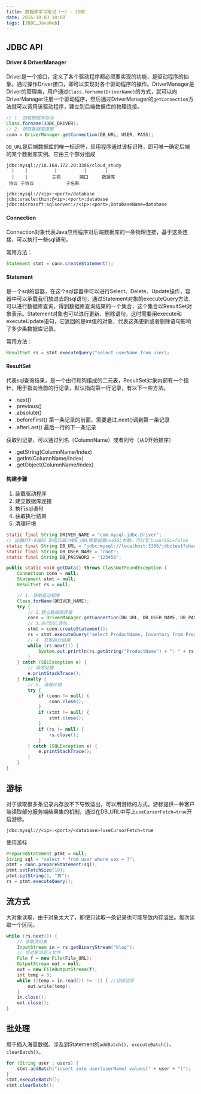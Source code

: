 ```yaml
---
title: 数据库学习笔记（一）- JDBC
date: 2016-10-03 10:00
tags: [JDBC,JavaWeb]
---
```


## JDBC API

#### Driver & DriverManager

Driver是一个接口，定义了各个驱动程序都必须要实现的功能，是驱动程序的抽象。通过操作Driver接口，即可以实现对各个驱动程序的操作。DriverManager是Driver的管理类，用户通过`Class.forname(DriverName)`的方式，就可以向DriverManager注册一个驱动程序，然后通过DriverManager的`getConnection`方法就可以调用该驱动程序，建立到后端数据库的物理连接。

``` java
// 1. 加载数据库驱动
Class.forname(JDBC_DRIVER);
// 2. 获取数据库连接
conn = DriverManager.getConnection(DB_URL, USER, PASS);
```

<!-- more -->

`DB_URL`是后端数据库的唯一标识符，应用程序通过该标识符，即可唯一确定后端的某个数据库实例。它由三个部分组成
```
jdbc:mysql://10.164.172.20:3306/cloud_study
  |    |          |          |       |
  |    |         主机       端口     数据库     
 协议 子协议            子名称

jdbc:mysql://<ip>:<port>/database
jdbc:oracle:thin:@<ip>:<port>:database
jdbc:microsoft:sqlserver://<ip>:<port>;DatabaseName=database
```

#### Connection

Connection对象代表Java应用程序对后端数据库的一条物理连接，基于这条连接，可以执行一些sql语句。

常用方法：

``` java
Statement stmt = conn.createStatement();
```

#### Statement

是一个sql的容器，在这个sql容器中可以进行Select、Delete、Update操作，容器中可以承载我们放进去的sql语句，通过Statement对象的executeQuery方法，可以进行数据库查询，得到数据库查询结果的一个集合，这个集合以ResultSet对象表示。Statement对象也可以进行更新、删除语句，这时需要用execute和executeUpdate语句，它返回的是int值的对象，代表这条更新或者删除语句影响了多少条数据库记录。

常用方法：

``` java
ResultSet rs = stmt.executeQuery("select userName from user);
```

#### ResultSet

代表sql查询结果，是一个由行和列组成的二元表，ResultSet对象内部有一个指针，用于指向当前的行记录，默认指向第一行记录，有以下一些方法。

* .next()
* .previous()
* .absolute()
* .beforeFirst() 第一条记录的前面，需要通过.next()调到第一条记录
* .afterLast() 最后一行的下一条记录

获取列记录，可以通过列名（ColumnName）或者列号（从0开始排序）

* .getString(ColumnName/Index)
* .getInt(ColumnName/Index)
* .getObject(ColumnName/Index)

#### 构建步骤
1. 装载驱动程序
2. 建立数据库连接
3. 执行sql语句
4. 获取执行结果
5. 清理环境

``` java
static final String DRIVER_NAME = "com.mysql.jdbc.Driver";
// 设置UTF-8编码 新版JDBC中DE_URL需要设置useSSL参数，可以写上userSSL=false
static final String DB_URL = "jdbc:mysql://localhost:3306/jdbctest?characterEncoding=utf8&useSSL=false";
static final String DB_USER_NAME = "root";
static final String DB_PASSWORD = "123456";

public static void getData() throws ClassNotFoundException {
	Connection conn = null;
	Statement stmt = null;
	ResultSet rs = null;

	// 1. 获取驱动程序
	Class.forName(DRIVER_NAME);
	try {
		// 2.建立数据库连接
		conn = DriverManager.getConnection(DB_URL, DB_USER_NAME, DB_PASSWORD);
		// 3.执行SQL语句
		stmt = conn.createStatement();
		rs = stmt.executeQuery("select ProductName, Inventory from Product");
		// 4. 获取执行结果
		while (rs.next()) {
			System.out.println(rs.getString("ProductName") + ": " + rs.getString("Inventory"));
		}
	} catch (SQLException e) {
		// 异常处理
		e.printStackTrace();
	} finally {
		// 5. 清理环境
		try {
			if (conn != null) {
				conn.close();
			}
			if (stmt != null) {
				stmt.close();
			}
			if (rs != null) {
				rs.close();
			}
		} catch (SQLException e) {
			e.printStackTrace();
		}
	}
}

```

## 游标

对于读取很多条记录内存放不下导致溢出，可以用游标的方式。游标提供一种客户端读取部分服务端结果集的机制，通过在DB_URL中写上`useCursorFetch=true`开启游标。

```
jdbc:mysql://<ip>:<port>/<database>?useCursorFetch=true
```

使用游标

``` java
PreparedStatement ptmt = null;
String sql = "select * from user where sex = ?";
ptmt = conn.prepareStatement(sql);
ptmt.setFetchSize(10);
ptmt.setString(1, "男");
rs = ptmt.executeQuery();
```

## 流方式

大对象读取，由于对象太大了，即使只读取一条记录也可能导致内存溢出。每次读取一个区间。

``` java
while (rs.next()) {
	// 读取流对象
	InputStream in = rs.getBinaryStream("blog");
	// 将对象流写入文件
	File f = new File(File_URL);
	OutputStream out = null;
	out = new FileOutputStream(f);
	int temp = 0;
	while ((temp = in.read()) != -1) { //边读边写
		out.write(temp);
	}
	in.close();
	out.close();
}
```

## 批处理

用于插入海量数据。涉及到Statement的`addBatch()`、`executeBatch()`、`clearBatch()`。

``` java
for (String user : users) {
	stmt.addBatch("insert into user(userName) values(" + user + ")");
}
stmt.executeBatch();
stmt.clearBatch();
```
